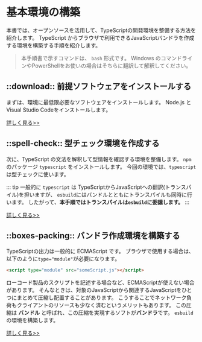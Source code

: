 # 基本環境の構築

<!-- TODO 内容を見直す  -->
本書では、オープンソースを活用して、TypeScriptの開発環境を整備する方法を紹介します。
TypeScript からブラウザで利用できるJavaScriptバンドラを作成する環境を構築する手順を紹介します。

> 本手順書で示すコマンドは、 `bash` 形式です。
> Windows のコマンドラインやPowerShellをお使いの場合はそちらに翻訳して解釈してください。

## ::download:: 前提ソフトウェアをインストールする

まずは、環境に最低限必要なソフトウェアをインストールします。
Node.js と Visual Studio Codeをインストールします。

[詳しく見る>>](./install.md)

## ::spell-check:: 型チェック環境を作成する

次に、TypeScript の文法を解釈して型情報を確認する環境を整備します。
`npm` のパッケージ `typescript` をインストールします。
今回の環境では、`typescript`は型チェックに使います。

::: tip
一般的に `typescript` は TypeScriptからJavaScriptへの翻訳(トランスパイル)を担いますが、
`esbuild`にはバンドルとともにトランスパイルも同時に行います。
したがって、**本手順ではトランスパイルは`esbuild`に委譲します。**
:::

[詳しく見る>>](./init-typescript.md)

## ::boxes-packing:: バンドラ作成環境を構築する

TypeScriptの出力は一般的に ECMAScript です。
ブラウザで使用する場合は、以下のように`type="module"`が必要になります。

```html
<script type="module" src="someScript.js"></script>
```

ローコード製品のスクリプトを記述する場合など、ECMAScriptが使えない場合があります。
そんなときは、対象のJavaScriptから関連するJavaScriptをひとつにまとめて圧縮し配置することがあります。
こうすることでネットワーク負荷もクライアントのリソースも少なく済むというメリットもあります。
この圧縮は **バンドル** と呼ばれ、この圧縮を実現するソフトが**バンドラ**です。
`esbuild` の環境を構築します。

[詳しく見る>>](./bundler.md)
